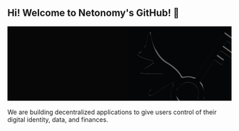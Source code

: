## Hi! Welcome to Netonomy's GitHub! 👋

![LOGO](./header.jpeg)

We are building decentralized applications to give users control of their digital identity, data, and finances.

